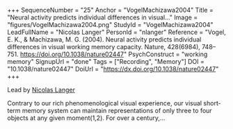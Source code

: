 +++
SequenceNumber = "25"
Anchor = "VogelMachizawa2004"
Title = "Neural activity predicts individual differences in visual..."
Image = "figures/VogelMachizawa2004.png"
StudyId = "VogelMachizawa2004"
LeadFullName = "Nicolas Langer"
PersonId = "nlanger"
Reference = "Vogel, E. K., & Machizawa, M. G. (2004). Neural activity predicts individual differences in visual working memory capacity. Nature, 428(6984), 748–751. https://doi.org/10.1038/nature02447"
PsychConstruct = "working memory"
SignupUrl = "done"
Tags = ["Recording", "Memory"]
DOI = "10.1038/nature02447"
DoiUrl = "https://dx.doi.org/10.1038/nature02447"
+++

Lead by [Nicolas Langer](/people/#nlanger)

Contrary to our rich phenomenological visual experience, our visual short-term memory system can maintain representations of only three to four objects at any given moment(1,2). For over a century,...
